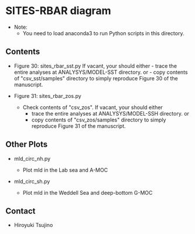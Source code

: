 SITES-RBAR diagram
========

  * Note:
     - You need to load anaconda3 to run Python scripts in this directory.

Contents
--------

  * Figure 30: sites_rbar_sst.py
       If vacant, your should either
         - trace the entire analyses at ANALYSYS/MODEL-SST directory.
       or
         - copy contents of "csv_sst/samples" directory to simply reproduce Figure 30 of the manuscript.

  * Figure 31: sites_rbar_zos.py
     - Check contents of "csv_zos".
       If vacant, your should either
         - trace the entire analyses at ANALYSYS/MODEL-SSH directory.
       or
         - copy contents of "csv_zos/samples" directory to simply reproduce Figure 31 of the manuscript.

Other Plots
--------

  * mld_circ_nh.py
     - Plot mld in the Lab sea and A-MOC

  * mld_circ_sh.py
     - Plot mld in the Weddell Sea and deep-bottom G-MOC

Contact
-------

  * Hiroyuki Tsujino
